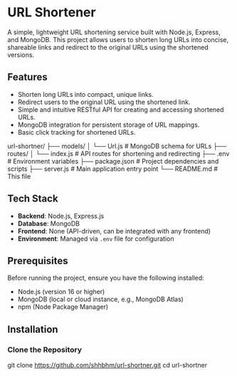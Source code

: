  # URL Shortener

A simple, lightweight URL shortening service built with Node.js, Express, and MongoDB. This project allows users to shorten long URLs into concise, shareable links and redirect to the original URLs using the shortened versions.

## Features

- Shorten long URLs into compact, unique links.
- Redirect users to the original URL using the shortened link.
- Simple and intuitive RESTful API for creating and accessing shortened URLs.
- MongoDB integration for persistent storage of URL mappings.
- Basic click tracking for shortened URLs.

url-shortner/
├── models/
│   └── Url.js        # MongoDB schema for URLs
├── routes/
│   └── index.js      # API routes for shortening and redirecting
├── .env              # Environment variables
├── package.json      # Project dependencies and scripts
├── server.js         # Main application entry point
└── README.md         # This file


## Tech Stack

- **Backend**: Node.js, Express.js
- **Database**: MongoDB
- **Frontend**: None (API-driven, can be integrated with any frontend)
- **Environment**: Managed via `.env` file for configuration

## Prerequisites

Before running the project, ensure you have the following installed:

- Node.js (version 16 or higher)
- MongoDB (local or cloud instance, e.g., MongoDB Atlas)
- npm (Node Package Manager)

## Installation

### Clone the Repository
git clone https://github.com/shhbhm/url-shortner.git
cd url-shortner
